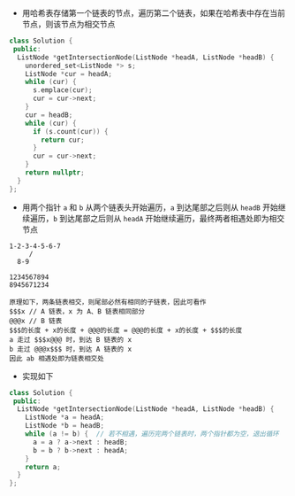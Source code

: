 * 用哈希表存储第一个链表的节点，遍历第二个链表，如果在哈希表中存在当前节点，则该节点为相交节点

```cpp
class Solution {
 public:
  ListNode *getIntersectionNode(ListNode *headA, ListNode *headB) {
    unordered_set<ListNode *> s;
    ListNode *cur = headA;
    while (cur) {
      s.emplace(cur);
      cur = cur->next;
    }
    cur = headB;
    while (cur) {
      if (s.count(cur)) {
        return cur;
      }
      cur = cur->next;
    }
    return nullptr;
  }
};
```

* 用两个指针 `a` 和 `b` 从两个链表头开始遍历，`a` 到达尾部之后则从 `headB` 开始继续遍历，`b` 到达尾部之后则从 `headA` 开始继续遍历，最终两者相遇处即为相交节点

```
1-2-3-4-5-6-7
     /
  8-9

1234567894
8945671234

原理如下，两条链表相交，则尾部必然有相同的子链表，因此可看作
$$$x // A 链表，x 为 A、B 链表相同部分
@@@x // B 链表
$$$的长度 + x的长度 + @@@的长度 = @@@的长度 + x的长度 + $$$的长度
a 走过 $$$x@@@ 时，到达 B 链表的 x
b 走过 @@@x$$$ 时，到达 A 链表的 x
因此 ab 相遇处即为链表相交处
```

* 实现如下

```cpp
class Solution {
 public:
  ListNode *getIntersectionNode(ListNode *headA, ListNode *headB) {
    ListNode *a = headA;
    ListNode *b = headB;
    while (a != b) {  // 若不相遇，遍历完两个链表时，两个指针都为空，退出循环
      a = a ? a->next : headB;
      b = b ? b->next : headA;
    }
    return a;
  }
};
```
